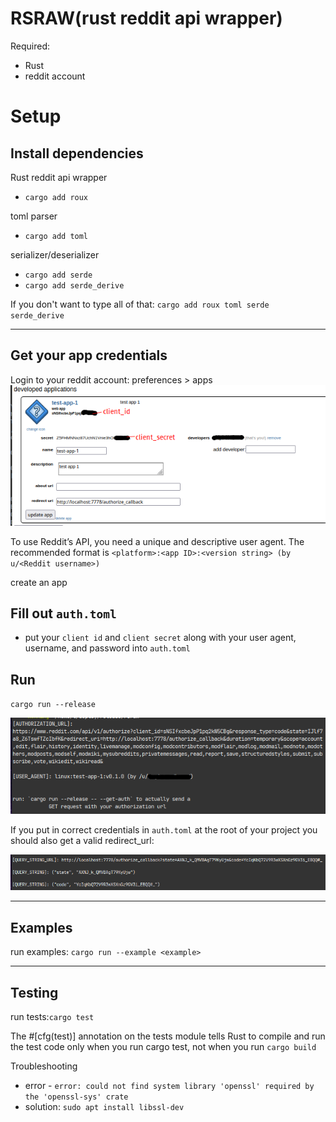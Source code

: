 # RSRAW(rust reddit api wrapper)

Required:
- Rust
- reddit account

# Setup

## Install dependencies
Rust reddit api wrapper
- `cargo add roux`

toml parser
- `cargo add toml`

serializer/deserializer
- `cargo add serde`
- `cargo add serde_derive`

If you don't want to type all of that: `cargo add roux toml serde serde_derive`

---

## Get your app credentials
Login to your reddit account:
preferences > apps
![developer application](img/app-example-00.png)

To use Reddit’s API, you need a unique and descriptive user agent. The recommended format is `<platform>:<app ID>:<version string> (by u/<Reddit username>)`

create an app

## Fill out `auth.toml`
- put your `client id` and `client secret` along with your user agent, username, and password into `auth.toml` 

## Run

`cargo run --release`

![cargo-run](img/cargo-run-00.png)

If you put in correct credentials in `auth.toml` at the root of your project you should also get a valid redirect_url:


![parse-redirect](img/parse-redirect-url-00.png)


---

## Examples
run examples: `cargo run --example <example>`

---

## Testing
run tests:`cargo test`

The #[cfg(test)] annotation on the tests module tells Rust to compile and run the test code only when you run cargo test, not when you run `cargo build`

Troubleshooting
- error - `error: could not find system library 'openssl' required by the 'openssl-sys' crate`
- solution: `sudo apt install libssl-dev`